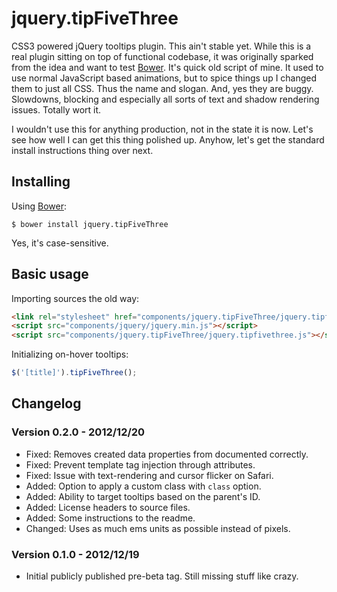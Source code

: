jquery.tipFiveThree
=============

CSS3 powered jQuery tooltips plugin. This ain't stable yet. While this is a real plugin sitting on top of functional codebase, it was originally sparked from the idea and want to test [Bower](https://github.com/twitter/bower). It's quick old script of mine. It used to use normal JavaScript based animations, but to spice things up I changed them to just all CSS. Thus the name and slogan. And, yes they are buggy. Slowdowns, blocking and especially all sorts of text and shadow rendering issues. Totally wort it.

I wouldn't use this for anything production, not in the state it is now. Let's see how well I can get this thing polished up. Anyhow, let's get the standard install instructions thing over next.

Installing
-------------

Using [Bower](https://github.com/twitter/bower):

    $ bower install jquery.tipFiveThree

Yes, it's case-sensitive.

Basic usage
-------------

Importing sources the old way:

```html
<link rel="stylesheet" href="components/jquery.tipFiveThree/jquery.tipfivethree.css" />
<script src="components/jquery/jquery.min.js"></script>
<script src="components/jquery.tipFiveThree/jquery.tipfivethree.js"></script>
```

Initializing on-hover tooltips:

```js
$('[title]').tipFiveThree();
```

Changelog
-------------

### Version 0.2.0 - 2012/12/20

* Fixed: Removes created data properties from documented correctly.
* Fixed: Prevent template tag injection through attributes.
* Fixed: Issue with text-rendering and cursor flicker on Safari.
* Added: Option to apply a custom class with ```class``` option.
* Added: Ability to target tooltips based on the parent's ID.
* Added: License headers to source files.
* Added: Some instructions to the readme.
* Changed: Uses as much ems units as possible instead of pixels.

### Version 0.1.0 - 2012/12/19

* Initial publicly published pre-beta tag. Still missing stuff like crazy.
